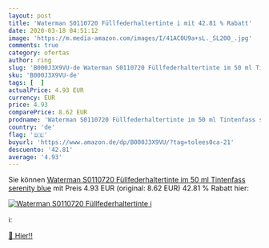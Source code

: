 ```yaml
---
layout: post
title: 'Waterman S0110720 Füllfederhaltertinte i mit 42.81 % Rabatt'
date: 2020-03-18 04:51:12
image: 'https://m.media-amazon.com/images/I/41AC0U9a+sL._SL200_.jpg'
comments: true
category: ofertas
author: ring
slug: 'B000J3X9VU-de Waterman S0110720 Füllfederhaltertinte im 50 ml Tintenfass...'
sku: 'B000J3X9VU-de'
tags: [  ]
actualPrice: 4.93 EUR
currency: EUR
price: 4.93
comparePrice: 8.62 EUR
prodname: 'Waterman S0110720 Füllfederhaltertinte im 50 ml Tintenfass serenity blue'
country: 'de'
flag: '🇩🇪'
buyurl: 'https://www.amazon.de/dp/B000J3X9VU/?tag=tolees0ca-21'
descuento: '42.81'
average: '4.93'
---
```


Sie können [Waterman S0110720 Füllfederhaltertinte im 50 ml Tintenfass serenity blue](https://www.amazon.de/dp/B000J3X9VU/?tag=tolees0ca-21) mit Preis 4.93 EUR (original: 8.62 EUR) 42.81 % Rabatt hier:

[![Waterman S0110720 Füllfederhaltertinte i](https://m.media-amazon.com/images/I/41AC0U9a+sL._SL200_.jpg)](https://www.amazon.de/dp/B000J3X9VU/?tag=tolees0ca-21)

ℹ️:


[🛒 Hier!!](https://www.amazon.de/dp/B000J3X9VU/?tag=tolees0ca-21)
